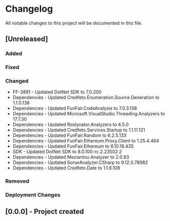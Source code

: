 ﻿# Changelog
All notable changes to this project will be documented in this file.

<!--
Please ADD ALL Changes to the UNRELEASED SECTION and not a specific release
-->

## [Unreleased]
### Added
### Fixed
### Changed
- FF-3881 - Updated DotNet SDK to 7.0.200
- Dependencies - Updated Credfeto.Enumeration.Source.Generation to 1.1.0.138
- Dependencies - Updated FunFair.CodeAnalysis to 7.0.3.138
- Dependencies - Updated Microsoft.VisualStudio.Threading.Analyzers to 17.7.30
- Dependencies - Updated Roslynator.Analyzers to 4.5.0
- Dependencies - Updated Credfeto.Services.Startup to 1.1.11.121
- Dependencies - Updated FunFair.Random to 6.2.5.133
- Dependencies - Updated FunFair.Ethereum.Proxy.Client to 1.25.4.464
- Dependencies - Updated FunFair.Ethereum to 6.10.18.435
- SDK - Updated DotNet SDK to 8.0.100-rc.2.23502.2
- Dependencies - Updated Meziantou.Analyzer to 2.0.93
- Dependencies - Updated SonarAnalyzer.CSharp to 9.12.0.78982
- Dependencies - Updated Credfeto.Date to 1.1.6.108
### Removed
### Deployment Changes

<!--
Releases that have at least been deployed to staging, BUT NOT necessarily released to live.  Changes should be moved from [Unreleased] into here as they are merged into the appropriate release branch
-->
## [0.0.0] - Project created